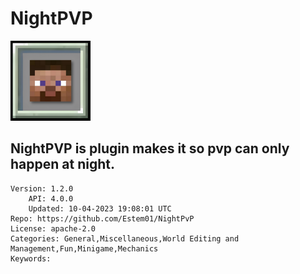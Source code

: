 # NightPVP
<img src="https://raw.githubusercontent.com/Estem01/NightPvP/d5ab959ed88149e9048b4ba35e6fa47367560a76/NightPvP.png" width="128" height="128" />

## NightPVP is plugin makes it so pvp can only happen at night.
```properties
Version: 1.2.0
    API: 4.0.0
    Updated: 10-04-2023 19:08:01 UTC
Repo: https://github.com/Estem01/NightPvP
License: apache-2.0
Categories: General,Miscellaneous,World Editing and Management,Fun,Minigame,Mechanics
Keywords: 
```